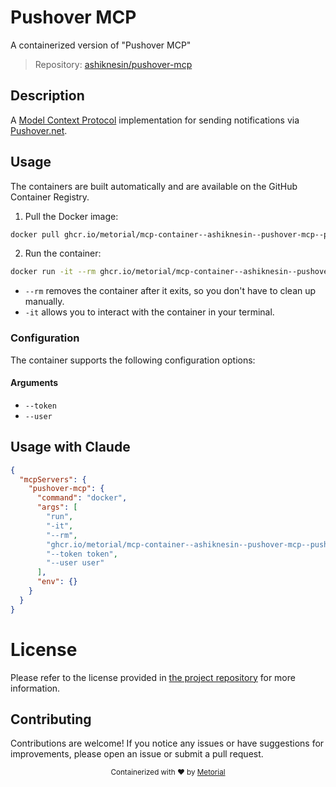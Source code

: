 
# Pushover MCP

A containerized version of "Pushover MCP"

> Repository: [ashiknesin/pushover-mcp](https://github.com/ashiknesin/pushover-mcp)

## Description

A [Model Context Protocol](https://modelcontextprotocol.io/introduction) implementation for sending notifications via [Pushover.net](https://pushover.net).


## Usage

The containers are built automatically and are available on the GitHub Container Registry.

1. Pull the Docker image:

```bash
docker pull ghcr.io/metorial/mcp-container--ashiknesin--pushover-mcp--pushover-mcp
```

2. Run the container:

```bash
docker run -it --rm ghcr.io/metorial/mcp-container--ashiknesin--pushover-mcp--pushover-mcp 
```

- `--rm` removes the container after it exits, so you don't have to clean up manually.
- `-it` allows you to interact with the container in your terminal.


### Configuration

The container supports the following configuration options:


#### Arguments

- `--token`
- `--user`






## Usage with Claude

```json
{
  "mcpServers": {
    "pushover-mcp": {
      "command": "docker",
      "args": [
        "run",
        "-it",
        "--rm",
        "ghcr.io/metorial/mcp-container--ashiknesin--pushover-mcp--pushover-mcp",
        "--token token",
        "--user user"
      ],
      "env": {}
    }
  }
}
```

# License

Please refer to the license provided in [the project repository](https://github.com/ashiknesin/pushover-mcp) for more information.

## Contributing

Contributions are welcome! If you notice any issues or have suggestions for improvements, please open an issue or submit a pull request.

<div align="center">
  <sub>Containerized with ❤️ by <a href="https://metorial.com">Metorial</a></sub>
</div>
  